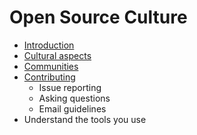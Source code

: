 # Open Source Culture

  * [Introduction](./01-introduction.html)
  * [Cultural aspects](./02-cultural-aspects.html)
  * [Communities](./03-communities.html)
  * [Contributing](./04-contributing.html)
    * Issue reporting
    * Asking questions
    * Email guidelines
  * Understand the tools you use